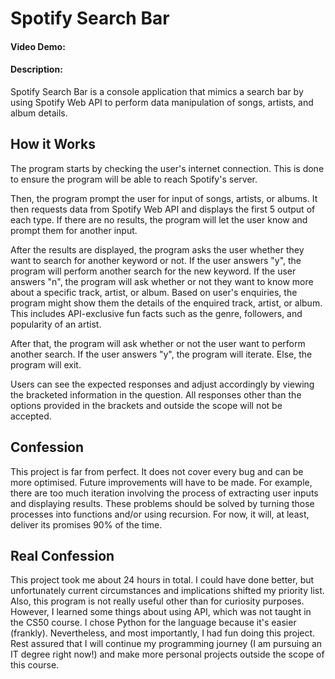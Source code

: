 # Spotify Search Bar
#### Video Demo:  <URL HERE>
#### Description:
Spotify Search Bar is a console application that mimics a search bar by using Spotify Web API to perform data manipulation of songs, artists, and album details.

## How it Works

The program starts by checking the user's internet connection. This is done to ensure the program will be able to reach Spotify's server.

Then, the program prompt the user for input of songs, artists, or albums. It then requests data from Spotify Web API and displays the first 5 output of each type. If there are no results, the program will let the user know and prompt them for another input.

After the results are displayed, the program asks the user whether they want to search for another keyword or not. If the user answers "y", the program will perform another search for the new keyword. If the user answers "n", the program will ask whether or not they want to know more about a specific track, artist, or album. Based on user's enquiries, the program might show them the details of the enquired track, artist, or album. This includes API-exclusive fun facts such as the genre, followers, and popularity of an artist.

After that, the program will ask whether or not the user want to perform another search. If the user answers "y", the program will iterate. Else, the program will exit.

Users can see the expected responses and adjust accordingly by viewing the bracketed information in the question. All responses other than the options provided in the brackets and outside the scope will not be accepted.

## Confession
This project is far from perfect. It does not cover every bug and can be more optimised. Future improvements will have to be made. For example, there are too much iteration involving the process of extracting user inputs and displaying results. These problems should be solved by turning those processes into functions and/or using recursion. For now, it will, at least, deliver its promises 90% of the time.

## Real Confession
This project took me about 24 hours in total. I could have done better, but unfortunately current circumstances and implications shifted my priority list. Also, this program is not really useful other than for curiosity purposes. However, I learned some things about using API, which was not taught in the CS50 course. I chose Python for the language because it's easier (frankly). Nevertheless, and most importantly, I had fun doing this project. Rest assured that I will continue my programming journey (I am pursuing an IT degree right now!) and make more personal projects outside the scope of this course.